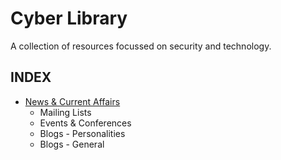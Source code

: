 # Cyber Library
A collection of resources focussed on security and technology.
<br/>

## INDEX
- [News & Current Affairs](https://github.com/Juliet-Whiskey/cyber-library/blob/main/resources/news.md)
  - Mailing Lists
  - Events & Conferences
  - Blogs - Personalities
  - Blogs - General
<br/>







